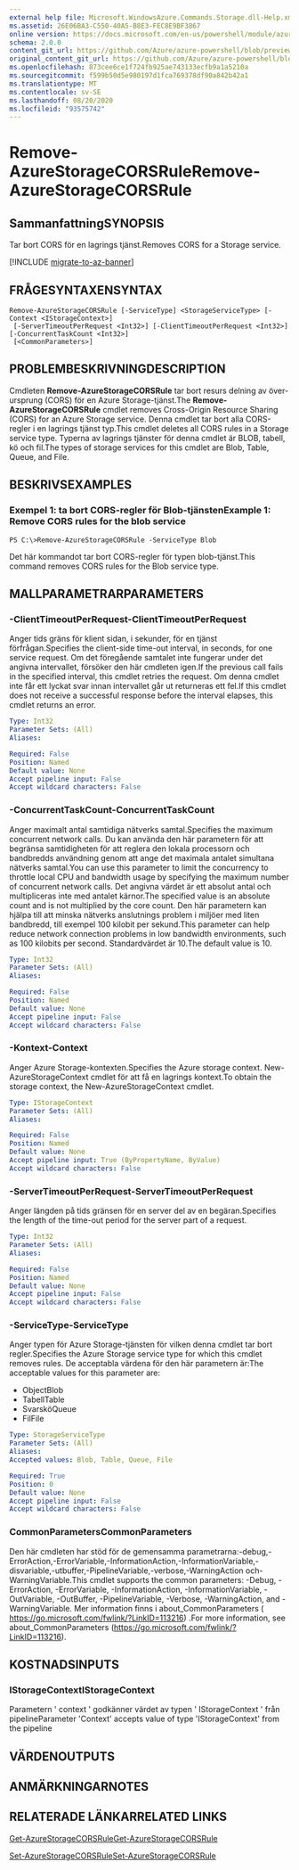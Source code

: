 ```yaml
---
external help file: Microsoft.WindowsAzure.Commands.Storage.dll-Help.xml
ms.assetid: 26E06BA3-C550-40A5-B8E3-FEC8E9BF3867
online version: https://docs.microsoft.com/en-us/powershell/module/azure.storage/remove-azurestoragecorsrule
schema: 2.0.0
content_git_url: https://github.com/Azure/azure-powershell/blob/preview/src/Storage/Commands.Storage/help/Remove-AzureStorageCORSRule.md
original_content_git_url: https://github.com/Azure/azure-powershell/blob/preview/src/Storage/Commands.Storage/help/Remove-AzureStorageCORSRule.md
ms.openlocfilehash: 873cee6ce1f724fb925ae743133ecfb9a1a5210a
ms.sourcegitcommit: f599b50d5e980197d1fca769378df90a842b42a1
ms.translationtype: MT
ms.contentlocale: sv-SE
ms.lasthandoff: 08/20/2020
ms.locfileid: "93575742"
---
```

# <span data-ttu-id="c5fc3-101">Remove-AzureStorageCORSRule</span><span class="sxs-lookup"><span data-stu-id="c5fc3-101">Remove-AzureStorageCORSRule</span></span>

## <span data-ttu-id="c5fc3-102">Sammanfattning</span><span class="sxs-lookup"><span data-stu-id="c5fc3-102">SYNOPSIS</span></span>
<span data-ttu-id="c5fc3-103">Tar bort CORS för en lagrings tjänst.</span><span class="sxs-lookup"><span data-stu-id="c5fc3-103">Removes CORS for a Storage service.</span></span>

[!INCLUDE [migrate-to-az-banner](../../includes/migrate-to-az-banner.md)]

## <span data-ttu-id="c5fc3-104">FRÅGESYNTAXEN</span><span class="sxs-lookup"><span data-stu-id="c5fc3-104">SYNTAX</span></span>

```
Remove-AzureStorageCORSRule [-ServiceType] <StorageServiceType> [-Context <IStorageContext>]
 [-ServerTimeoutPerRequest <Int32>] [-ClientTimeoutPerRequest <Int32>] [-ConcurrentTaskCount <Int32>]
 [<CommonParameters>]
```

## <span data-ttu-id="c5fc3-105">PROBLEMBESKRIVNING</span><span class="sxs-lookup"><span data-stu-id="c5fc3-105">DESCRIPTION</span></span>
<span data-ttu-id="c5fc3-106">Cmdleten **Remove-AzureStorageCORSRule** tar bort resurs delning av över-ursprung (CORS) för en Azure Storage-tjänst.</span><span class="sxs-lookup"><span data-stu-id="c5fc3-106">The **Remove-AzureStorageCORSRule** cmdlet removes Cross-Origin Resource Sharing (CORS) for an Azure Storage service.</span></span>
<span data-ttu-id="c5fc3-107">Denna cmdlet tar bort alla CORS-regler i en lagrings tjänst typ.</span><span class="sxs-lookup"><span data-stu-id="c5fc3-107">This cmdlet deletes all CORS rules in a Storage service type.</span></span>
<span data-ttu-id="c5fc3-108">Typerna av lagrings tjänster för denna cmdlet är BLOB, tabell, kö och fil.</span><span class="sxs-lookup"><span data-stu-id="c5fc3-108">The types of storage services for this cmdlet are Blob, Table, Queue, and File.</span></span>

## <span data-ttu-id="c5fc3-109">BESKRIVS</span><span class="sxs-lookup"><span data-stu-id="c5fc3-109">EXAMPLES</span></span>

### <span data-ttu-id="c5fc3-110">Exempel 1: ta bort CORS-regler för Blob-tjänsten</span><span class="sxs-lookup"><span data-stu-id="c5fc3-110">Example 1: Remove CORS rules for the blob service</span></span>
```
PS C:\>Remove-AzureStorageCORSRule -ServiceType Blob
```

<span data-ttu-id="c5fc3-111">Det här kommandot tar bort CORS-regler för typen blob-tjänst.</span><span class="sxs-lookup"><span data-stu-id="c5fc3-111">This command removes CORS rules for the Blob service type.</span></span>

## <span data-ttu-id="c5fc3-112">MALLPARAMETRAR</span><span class="sxs-lookup"><span data-stu-id="c5fc3-112">PARAMETERS</span></span>

### <span data-ttu-id="c5fc3-113">-ClientTimeoutPerRequest</span><span class="sxs-lookup"><span data-stu-id="c5fc3-113">-ClientTimeoutPerRequest</span></span>
<span data-ttu-id="c5fc3-114">Anger tids gräns för klient sidan, i sekunder, för en tjänst förfrågan.</span><span class="sxs-lookup"><span data-stu-id="c5fc3-114">Specifies the client-side time-out interval, in seconds, for one service request.</span></span>
<span data-ttu-id="c5fc3-115">Om det föregående samtalet inte fungerar under det angivna intervallet, försöker den här cmdleten igen.</span><span class="sxs-lookup"><span data-stu-id="c5fc3-115">If the previous call fails in the specified interval, this cmdlet retries the request.</span></span>
<span data-ttu-id="c5fc3-116">Om denna cmdlet inte får ett lyckat svar innan intervallet går ut returneras ett fel.</span><span class="sxs-lookup"><span data-stu-id="c5fc3-116">If this cmdlet does not receive a successful response before the interval elapses, this cmdlet returns an error.</span></span>

```yaml
Type: Int32
Parameter Sets: (All)
Aliases: 

Required: False
Position: Named
Default value: None
Accept pipeline input: False
Accept wildcard characters: False
```

### <span data-ttu-id="c5fc3-117">-ConcurrentTaskCount</span><span class="sxs-lookup"><span data-stu-id="c5fc3-117">-ConcurrentTaskCount</span></span>
<span data-ttu-id="c5fc3-118">Anger maximalt antal samtidiga nätverks samtal.</span><span class="sxs-lookup"><span data-stu-id="c5fc3-118">Specifies the maximum concurrent network calls.</span></span>
<span data-ttu-id="c5fc3-119">Du kan använda den här parametern för att begränsa samtidigheten för att reglera den lokala processorn och bandbredds användning genom att ange det maximala antalet simultana nätverks samtal.</span><span class="sxs-lookup"><span data-stu-id="c5fc3-119">You can use this parameter to limit the concurrency to throttle local CPU and bandwidth usage by specifying the maximum number of concurrent network calls.</span></span>
<span data-ttu-id="c5fc3-120">Det angivna värdet är ett absolut antal och multipliceras inte med antalet kärnor.</span><span class="sxs-lookup"><span data-stu-id="c5fc3-120">The specified value is an absolute count and is not multiplied by the core count.</span></span>
<span data-ttu-id="c5fc3-121">Den här parametern kan hjälpa till att minska nätverks anslutnings problem i miljöer med liten bandbredd, till exempel 100 kilobit per sekund.</span><span class="sxs-lookup"><span data-stu-id="c5fc3-121">This parameter can help reduce network connection problems in low bandwidth environments, such as 100 kilobits per second.</span></span>
<span data-ttu-id="c5fc3-122">Standardvärdet är 10.</span><span class="sxs-lookup"><span data-stu-id="c5fc3-122">The default value is 10.</span></span>

```yaml
Type: Int32
Parameter Sets: (All)
Aliases: 

Required: False
Position: Named
Default value: None
Accept pipeline input: False
Accept wildcard characters: False
```

### <span data-ttu-id="c5fc3-123">-Kontext</span><span class="sxs-lookup"><span data-stu-id="c5fc3-123">-Context</span></span>
<span data-ttu-id="c5fc3-124">Anger Azure Storage-kontexten.</span><span class="sxs-lookup"><span data-stu-id="c5fc3-124">Specifies the Azure storage context.</span></span>
<span data-ttu-id="c5fc3-125">New-AzureStorageContext cmdlet för att få en lagrings kontext.</span><span class="sxs-lookup"><span data-stu-id="c5fc3-125">To obtain the storage context, the New-AzureStorageContext cmdlet.</span></span>

```yaml
Type: IStorageContext
Parameter Sets: (All)
Aliases: 

Required: False
Position: Named
Default value: None
Accept pipeline input: True (ByPropertyName, ByValue)
Accept wildcard characters: False
```

### <span data-ttu-id="c5fc3-126">-ServerTimeoutPerRequest</span><span class="sxs-lookup"><span data-stu-id="c5fc3-126">-ServerTimeoutPerRequest</span></span>
<span data-ttu-id="c5fc3-127">Anger längden på tids gränsen för en server del av en begäran.</span><span class="sxs-lookup"><span data-stu-id="c5fc3-127">Specifies the length of the time-out period for the server part of a request.</span></span>

```yaml
Type: Int32
Parameter Sets: (All)
Aliases: 

Required: False
Position: Named
Default value: None
Accept pipeline input: False
Accept wildcard characters: False
```

### <span data-ttu-id="c5fc3-128">-ServiceType</span><span class="sxs-lookup"><span data-stu-id="c5fc3-128">-ServiceType</span></span>
<span data-ttu-id="c5fc3-129">Anger typen för Azure Storage-tjänsten för vilken denna cmdlet tar bort regler.</span><span class="sxs-lookup"><span data-stu-id="c5fc3-129">Specifies the Azure Storage service type for which this cmdlet removes rules.</span></span>
<span data-ttu-id="c5fc3-130">De acceptabla värdena för den här parametern är:</span><span class="sxs-lookup"><span data-stu-id="c5fc3-130">The acceptable values for this parameter are:</span></span>

- <span data-ttu-id="c5fc3-131">Object</span><span class="sxs-lookup"><span data-stu-id="c5fc3-131">Blob</span></span> 
- <span data-ttu-id="c5fc3-132">Tabell</span><span class="sxs-lookup"><span data-stu-id="c5fc3-132">Table</span></span> 
- <span data-ttu-id="c5fc3-133">Svarskö</span><span class="sxs-lookup"><span data-stu-id="c5fc3-133">Queue</span></span> 
- <span data-ttu-id="c5fc3-134">Fil</span><span class="sxs-lookup"><span data-stu-id="c5fc3-134">File</span></span>

```yaml
Type: StorageServiceType
Parameter Sets: (All)
Aliases: 
Accepted values: Blob, Table, Queue, File

Required: True
Position: 0
Default value: None
Accept pipeline input: False
Accept wildcard characters: False
```

### <span data-ttu-id="c5fc3-135">CommonParameters</span><span class="sxs-lookup"><span data-stu-id="c5fc3-135">CommonParameters</span></span>
<span data-ttu-id="c5fc3-136">Den här cmdleten har stöd för de gemensamma parametrarna:-debug,-ErrorAction,-ErrorVariable,-InformationAction,-InformationVariable,-disvariable,-utbuffer,-PipelineVariable,-verbose,-WarningAction och-WarningVariable.</span><span class="sxs-lookup"><span data-stu-id="c5fc3-136">This cmdlet supports the common parameters: -Debug, -ErrorAction, -ErrorVariable, -InformationAction, -InformationVariable, -OutVariable, -OutBuffer, -PipelineVariable, -Verbose, -WarningAction, and -WarningVariable.</span></span> <span data-ttu-id="c5fc3-137">Mer information finns i about_CommonParameters ( https://go.microsoft.com/fwlink/?LinkID=113216) .</span><span class="sxs-lookup"><span data-stu-id="c5fc3-137">For more information, see about_CommonParameters (https://go.microsoft.com/fwlink/?LinkID=113216).</span></span>

## <span data-ttu-id="c5fc3-138">KOSTNADS</span><span class="sxs-lookup"><span data-stu-id="c5fc3-138">INPUTS</span></span>

### <span data-ttu-id="c5fc3-139">IStorageContext</span><span class="sxs-lookup"><span data-stu-id="c5fc3-139">IStorageContext</span></span>

<span data-ttu-id="c5fc3-140">Parametern ' context ' godkänner värdet av typen ' IStorageContext ' från pipeline</span><span class="sxs-lookup"><span data-stu-id="c5fc3-140">Parameter 'Context' accepts value of type 'IStorageContext' from the pipeline</span></span>

## <span data-ttu-id="c5fc3-141">VÄRDEN</span><span class="sxs-lookup"><span data-stu-id="c5fc3-141">OUTPUTS</span></span>

## <span data-ttu-id="c5fc3-142">ANMÄRKNINGAR</span><span class="sxs-lookup"><span data-stu-id="c5fc3-142">NOTES</span></span>

## <span data-ttu-id="c5fc3-143">RELATERADE LÄNKAR</span><span class="sxs-lookup"><span data-stu-id="c5fc3-143">RELATED LINKS</span></span>

[<span data-ttu-id="c5fc3-144">Get-AzureStorageCORSRule</span><span class="sxs-lookup"><span data-stu-id="c5fc3-144">Get-AzureStorageCORSRule</span></span>](./Get-AzureStorageCORSRule.md)

[<span data-ttu-id="c5fc3-145">Set-AzureStorageCORSRule</span><span class="sxs-lookup"><span data-stu-id="c5fc3-145">Set-AzureStorageCORSRule</span></span>](./Set-AzureStorageCORSRule.md)


